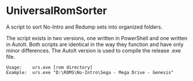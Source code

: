 # UniversalRomSorter
A script to sort No-Intro and Redump sets into organized folders.

The script exists in two versions, one written in PowerShell and one written in AutoIt. Both scripts are identical in the way they function and have only minor differences. The AutoIt version is used to compile the release .exe file.

```
Usage:    urs.exe [rom directory]
Example:  urs.exe "D:\ROMS\No-Intro\Sega - Mega Drive - Genesis"
```
